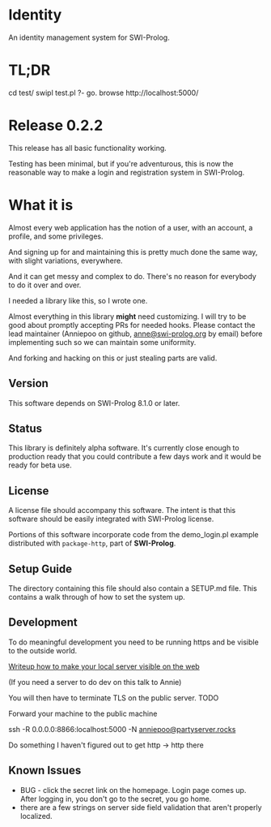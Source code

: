 # Identity

An identity management system for SWI-Prolog.

# TL;DR

cd test/
swipl test.pl
?- go.
browse http://localhost:5000/

# Release 0.2.2

This release has all basic functionality working.

Testing has been minimal, but if you're adventurous, this is now the reasonable way to make a login and registration system in SWI-Prolog.

# What it is

Almost every web application has the notion of a user, with an account,
a profile, and some privileges.

And signing up for and maintaining this is pretty much done the same
way, with slight variations, everywhere.

And it can get messy and complex to do. There's no reason for everybody
to do it over and over.

I needed a library like this, so I wrote one.

Almost everything in this library **might** need customizing. I will try to be
good about promptly accepting PRs for needed hooks. Please contact the lead
maintainer (Anniepoo on github, anne@swi-prolog.org by email) before implementing
such so we can maintain some uniformity.

And forking and hacking on this or just stealing parts are valid.

## Version

This software depends on SWI-Prolog 8.1.0 or later.

## Status

This library is definitely alpha software. It's currently close enough to production ready that
you could contribute a few days work and it would be ready for beta use.

## License

A license file should accompany this software. The intent is that
this software should be easily integrated with SWI-Prolog license.

Portions of this software incorporate code from the demo_login.pl example
distributed with `package-http`, part of **SWI-Prolog**.

## Setup Guide

The directory containing this file should also contain a SETUP.md file. This contains
a walk through of how to set the system up.

## Development

To do meaningful development you need to be running https and be visible to the outside world.

[Writeup how to make your local server visible on the web](https://cutebouncingbunnies.wordpress.com/2014/01/02/how-to-run-a-server-on-your-desktop-using-ssh/)

(If you need a server to do dev on this talk to Annie)

You will then have to terminate TLS on the public server. TODO

Forward your machine to the public machine

ssh -R 0.0.0.0:8866:localhost:5000 -N anniepoo@partyserver.rocks

Do something I haven't figured out to get http -> http there

## Known Issues

 * BUG - click the secret link on the homepage. Login page comes up. After logging in, you don't go to the secret, you go home.
 * there are a few strings on server side field validation that aren't properly localized.












